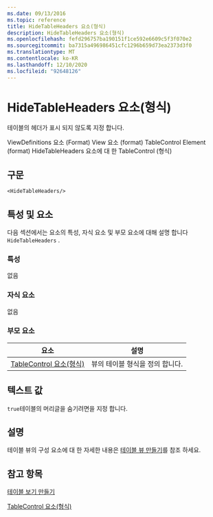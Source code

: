 ```yaml
---
ms.date: 09/13/2016
ms.topic: reference
title: HideTableHeaders 요소(형식)
description: HideTableHeaders 요소(형식)
ms.openlocfilehash: fefd296757ba190151f1ce592e6609c5f3f070e2
ms.sourcegitcommit: ba7315a496986451cfc1296b659d73ea2373d3f0
ms.translationtype: MT
ms.contentlocale: ko-KR
ms.lasthandoff: 12/10/2020
ms.locfileid: "92648126"
---
```

# <a name="hidetableheaders-element-format"></a>HideTableHeaders 요소(형식)

테이블의 헤더가 표시 되지 않도록 지정 합니다.

ViewDefinitions 요소 (Format) View 요소 (format) TableControl Element (format) HideTableHeaders 요소에 대 한 TableControl (형식)

## <a name="syntax"></a>구문

```vb
<HideTableHeaders/>
```

## <a name="attributes-and-elements"></a>특성 및 요소

다음 섹션에서는 요소의 특성, 자식 요소 및 부모 요소에 대해 설명 합니다 `HideTableHeaders` .

### <a name="attributes"></a>특성

없음

### <a name="child-elements"></a>자식 요소

없음

### <a name="parent-elements"></a>부모 요소

|요소|설명|
|-------------|-----------------|
|[TableControl 요소(형식)](./tablecontrol-element-format.md)|뷰의 테이블 형식을 정의 합니다.|

## <a name="text-value"></a>텍스트 값

`true`테이블의 머리글을 숨기려면을 지정 합니다.

## <a name="remarks"></a>설명

테이블 뷰의 구성 요소에 대 한 자세한 내용은 [테이블 뷰 만들기](./creating-a-table-view.md)를 참조 하세요.

## <a name="see-also"></a>참고 항목

[테이블 보기 만들기](./creating-a-table-view.md)

[TableControl 요소(형식)](./tablecontrol-element-format.md)
